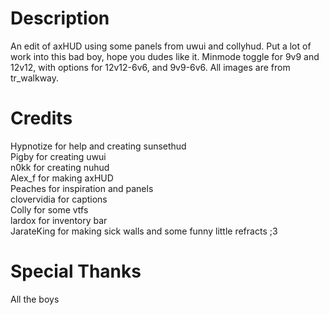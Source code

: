 # Description

An edit of axHUD using some panels from uwui and collyhud. Put a lot of work into this bad boy, hope you dudes like it. Minmode toggle for 9v9 and 12v12, with options for 12v12-6v6, and 9v9-6v6. All images are from tr\_walkway.

# Credits

Hypnotize for help and creating sunsethud  
Pigby for creating uwui  
n0kk for creating nuhud  
Alex\_f for making axHUD  
Peaches for inspiration and panels  
clovervidia for captions  
Colly for some vtfs  
lardox for inventory bar  
JarateKing for making sick walls and some funny little refracts ;3

# Special Thanks

All the boys
